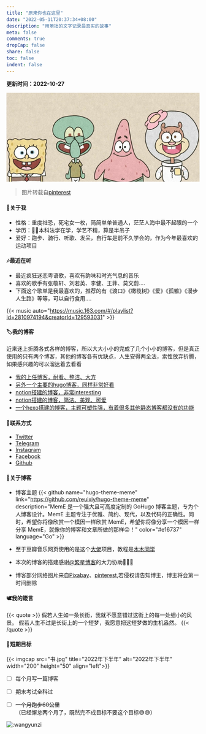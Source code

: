 ```yaml
---
title: "原来你也在这里"
date: "2022-05-11T20:37:34+08:00"
description: "用笨拙的文字记录最真实的故事"
meta: false
comments: true
dropCap: false
share: false
toc: false
indent: false
---
```

<!-- <audio src="原来你也在这里-刘若英.m4a" preload="none" controls=smallconsole allowfullscreen></audio> -->



**更新时间：2022-10-27**

<div align=center>  <!-- 可选的项：right，left，center -->
    <img src="海绵宝宝.jpg" width="" height="" alt="图片转载自https://i.pinimg.com/564x/73/02/fd/7302fda480fe5fde524fef65811c018e.jpg">  <!-- src处填写路径（本地或网络） width 和 height 就是控制图片的大小的-->
</div>

> 图片转载自[pinterest](https://i.pinimg.com/564x/73/02/fd/7302fda480fe5fde524fef65811c018e.jpg)



#### 🙈关于我

- 性格：重度社恐，死宅女一枚，简简单单普通人，茫茫人海中最不起眼的一个
- 学历：👩‍💼本科法学在学，学艺不精，算是半吊子
- 爱好：跑步、骑行、听歌、发呆，自行车是前不久学会的，作为今年最喜欢的运动项目


#### 🎶最近在听
- 最近疯狂迷恋粤语歌，喜欢有韵味和时光气息的音乐
- 喜欢的歌手有张敬轩、刘若英、李健、王菲、莫文蔚....
- 下面这个歌单是我最喜欢的，推荐的有《渡口》《橄榄树》《爱》《孤雏》《漫步人生路》等等，可以自行食用....

{{< music auto="https://music.163.com/#/playlist?id=2810974194&creatorId=129593031" >}}


#### 🏷️我的博客
近来迷上折腾各式各样的博客，所以大大小小的完成了几个小小的博客，但是真正使用的只有两个博客，其他的博客各有优缺点，人生安得两全法，索性放弃折腾，如果感兴趣的可以溜达着去看看

- [我的上任博客，耐看、整洁、大方](https://shyun.wangyunzi.com/)
- [另外一个主要的hugo博客，同样非常好看](https://yunya.wangyunzi.com/)
- [notion搭建的博客，非常interesting](https://notion.wangyunzi.com/)
- [notion搭建的博客，简洁、美观、可爱](https://yazi.wangyunzi.com)
- [一个hexo搭建的博客，主题可塑性强，有着很多其他静态博客都没有的功能](https://yunzi.wangyunzi.com)

#### 🐸联系方式
- [Twitter](https://twitter.com/YunziWang)
- [Telegram](https://t.me/YunziWa)
- [Instagram](https://www.instagram.com/YunziWang3/)
- [Facebook](https://www.facebook.com/YunziWang4)
- [Github](https://github.com/wangyunzi)

#### 🎉关于博客
<!-- - [Sulv's Blog](https://www.sulvblog.cn/)这个大佬的博客里面有搭建这个博客的教程 -->
<!-- - [ Frytea](https://www.frytea.com/)我用的主题是这个大佬改造过papermood主题 -->
- 博客主题
{{< github name="hugo-theme-meme" link="https://github.com/reuixiy/hugo-theme-meme" description="MemE 是一个强大且可高度定制的 GoHugo 博客主题，专为个人博客设计。MemE 主题专注于优雅、简约、现代，以及代码的正确性。同时，希望你将像欣赏一个模因一样欣赏 MemE，希望你将像分享一个模因一样分享 MemE，就像你的博客和文章所做的那样😝！" color="#e16737" language="Go" >}}

- 至于豆瓣音乐网页使用的是这个[大佬](https://github.com/lizheming/doumark-action)项目，教程是[木木同学](https://immmmm.com/)
- 本次的博客的搭建感谢[@繁星博客](https://blog.emoao.com/)的大力协助🎉🎉🎉

- 博客部分网络图片来自[Pixabay](https://pixabay.com/zh/)、[pinterest](https://www.pinterest.com/),若侵权请告知博主，博主将会第一时间删除

#### 🕊️我的箴言

{{< quote >}}
假若人生如一条长街，我就不愿意错过这街上的每一处细小的风景。 假若人生不过是长街上的一个短梦，我愿意把这短梦做的生机盎然。
{{< /quote >}}



#### 👻短期目标
{{< imgcap src="书.jpg" title="2022年下半年" alt="2022年下半年" width="200" height="50" align="left">}}

- [ ] 每个月写一篇博客
- [ ] 期末考试全科过
- [ ] ~~一个月跑步60公里~~（已经懈怠两个月了，既然完不成目标不要这个目标😅😅）


<!-- ![:wangyunzi](https://count.zburu.com/get/?name=:wangyunzi) -->

<!-- themes:moebooru/rule34/gelbooru/asoul -->

![:wangyunzi](https://count.getloli.com/get/@wangyunzi?theme=asoul)





